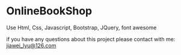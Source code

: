 # OnlineBookShop
Use Html, Css, Javascript, Bootstrap, JQuery, font awesome

if you have any questions about this project please contact with me: jiawei_lyu@126.com
